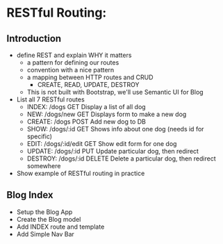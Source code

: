 # RESTful Routing:

## Introduction
- define REST and explain WHY it matters
    - a pattern for defining our routes
    - convention with a nice pattern
    - a mapping between HTTP routes and CRUD
        - CREATE, READ, UPDATE, DESTROY
    - This is not built with Bootstrap, we'll use Semantic UI for Blog
- List all 7 RESTful routes
    - INDEX:    /dogs           GET     Display a list of all dog
    - NEW:      /dogs/new       GET     Displays form to make a new dog
    - CREATE:   /dogs           POST    Add new dog to DB 
    - SHOW:     /dogs/:id       GET     Shows info about one dog (needs id for specific)
    - EDIT:     /dogs/:id/edit  GET     Show edit form for one dog
    - UPDATE:   /dogs/:id       PUT     Update particular dog, then redirect
    - DESTROY:  /dogs/:id       DELETE  Delete a particular dog, then redirect somewhere
- Show example of RESTful routing in practice

## Blog Index
- Setup the Blog App
- Create the Blog model
- Add INDEX route and template
- Add Simple Nav Bar
